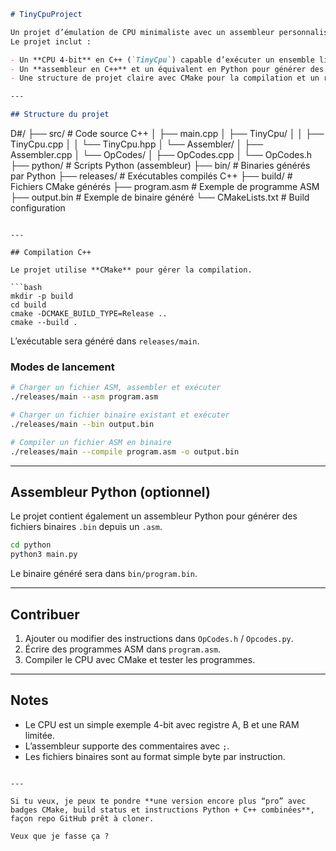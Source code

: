 ```markdown
# TinyCpuProject

Un projet d’émulation de CPU minimaliste avec un assembleur personnalisé.  
Le projet inclut :  

- Un **CPU 4-bit** en C++ (`TinyCpu`) capable d’exécuter un ensemble limité d’instructions.  
- Un **assembleur en C++** et un équivalent en Python pour générer des fichiers binaires à partir de fichiers ASM.  
- Une structure de projet claire avec CMake pour la compilation et un répertoire Python pour les scripts auxiliaires.  

---

## Structure du projet

```

D#/
├── src/                       # Code source C++
│   ├── main.cpp
│   ├── TinyCpu/
│   │   ├── TinyCpu.cpp
│   │   └── TinyCpu.hpp
│   └── Assembler/
│       ├── Assembler.cpp
│       └── OpCodes/
│           ├── OpCodes.cpp
│           └── OpCodes.h
├── python/                     # Scripts Python (assembleur)
├── bin/                        # Binaries générés par Python
├── releases/                   # Exécutables compilés C++
├── build/                      # Fichiers CMake générés
├── program.asm                 # Exemple de programme ASM
├── output.bin                  # Exemple de binaire généré
└── CMakeLists.txt              # Build configuration

````

---

## Compilation C++

Le projet utilise **CMake** pour gérer la compilation.  

```bash
mkdir -p build
cd build
cmake -DCMAKE_BUILD_TYPE=Release ..
cmake --build .
````

L’exécutable sera généré dans `releases/main`.

### Modes de lancement

```bash
# Charger un fichier ASM, assembler et exécuter
./releases/main --asm program.asm

# Charger un fichier binaire existant et exécuter
./releases/main --bin output.bin

# Compiler un fichier ASM en binaire
./releases/main --compile program.asm -o output.bin
```

---

## Assembleur Python (optionnel)

Le projet contient également un assembleur Python pour générer des fichiers binaires `.bin` depuis un `.asm`.

```bash
cd python
python3 main.py
```

Le binaire généré sera dans `bin/program.bin`.

---

## Contribuer

1. Ajouter ou modifier des instructions dans `OpCodes.h` / `Opcodes.py`.
2. Écrire des programmes ASM dans `program.asm`.
3. Compiler le CPU avec CMake et tester les programmes.

---

## Notes

* Le CPU est un simple exemple 4-bit avec registre A, B et une RAM limitée.
* L’assembleur supporte des commentaires avec `;`.
* Les fichiers binaires sont au format simple byte par instruction.

```

---

Si tu veux, je peux te pondre **une version encore plus “pro” avec badges CMake, build status et instructions Python + C++ combinées**, façon repo GitHub prêt à cloner.  

Veux que je fasse ça ?
```